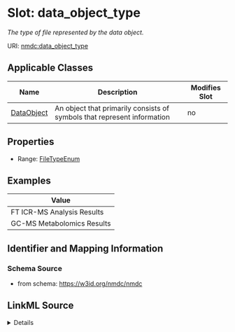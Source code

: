 # Slot: data_object_type


_The type of file represented by the data object._



URI: [nmdc:data_object_type](https://w3id.org/nmdc/data_object_type)



<!-- no inheritance hierarchy -->




## Applicable Classes

| Name | Description | Modifies Slot |
| --- | --- | --- |
[DataObject](DataObject.md) | An object that primarily consists of symbols that represent information |  no  |







## Properties

* Range: [FileTypeEnum](FileTypeEnum.md)






## Examples

| Value |
| --- |
| FT ICR-MS Analysis Results |
| GC-MS Metabolomics Results |

## Identifier and Mapping Information







### Schema Source


* from schema: https://w3id.org/nmdc/nmdc




## LinkML Source

<details>
```yaml
name: data_object_type
description: The type of file represented by the data object.
examples:
- value: FT ICR-MS Analysis Results
- value: GC-MS Metabolomics Results
from_schema: https://w3id.org/nmdc/nmdc
rank: 1000
alias: data_object_type
domain_of:
- DataObject
range: FileTypeEnum

```
</details>